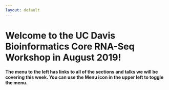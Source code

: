 ```yaml
---
layout: default
---
```


# Welcome to the UC Davis Bioinformatics Core RNA-Seq Workshop in August 2019!

**The menu to the left has links to all of the sections and talks we will be covering this week. You can use the Menu icon in the upper left to toggle the menu.**
